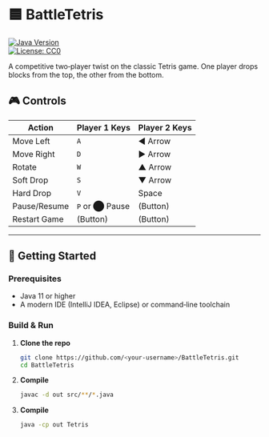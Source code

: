 # 🟦 BattleTetris

[![Java Version](https://img.shields.io/badge/Java-11%2B-blue)](https://www.oracle.com/java/)  
[![License: CC0](https://img.shields.io/badge/License-CC0-lightgrey)](LICENSE)

A competitive two‑player twist on the classic Tetris game. One player drops blocks from the top, the other from the bottom.


## 🎮 Controls

| Action       | Player 1 Keys   | Player 2 Keys    |
|--------------|-----------------|------------------|
| Move Left    | `A`             | ◀️ Arrow         |
| Move Right   | `D`             | ▶️ Arrow         |
| Rotate       | `W`             | ▲ Arrow         |
| Soft Drop    | `S`             | ▼ Arrow         |
| Hard Drop    | `V`             | Space           |
| Pause/Resume | `P` or ⬤ Pause  | (Button)        |
| Restart Game | (Button)        | (Button)        |

---

## 🚀 Getting Started

### Prerequisites

- Java 11 or higher  
- A modern IDE (IntelliJ IDEA, Eclipse) or command‑line toolchain

### Build & Run

1. **Clone the repo**  
   ```bash
   git clone https://github.com/<your‑username>/BattleTetris.git
   cd BattleTetris

2. **Compile**  
    ```bash
    javac -d out src/**/*.java

3. **Compile**  
    ```bash
    java -cp out Tetris
